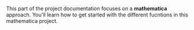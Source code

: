 This part of the project documentation focuses on a
**mathematica** approach. You'll learn how to
get started with the different fucntions in this mathematica project.
